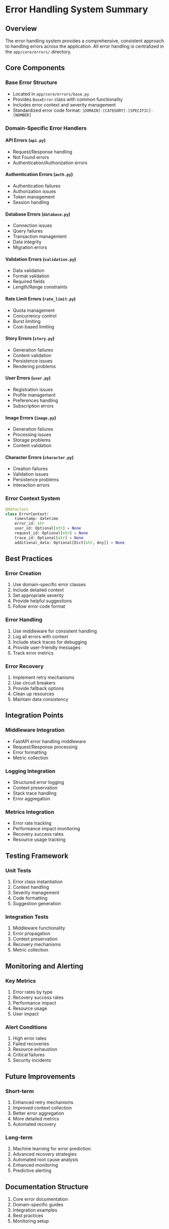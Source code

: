 # Error Handling System Summary

## Overview
The error handling system provides a comprehensive, consistent approach to handling errors across the application. All error handling is centralized in the `app/core/errors/` directory.

## Core Components

### Base Error Structure
- Located in `app/core/errors/base.py`
- Provides `BaseError` class with common functionality
- Includes error context and severity management
- Standardized error code format: `[DOMAIN]-[CATEGORY]-[SPECIFIC]-[NUMBER]`

### Domain-Specific Error Handlers

#### API Errors (`api.py`)
- Request/Response handling
- Not Found errors
- Authentication/Authorization errors

#### Authentication Errors (`auth.py`)
- Authentication failures
- Authorization issues
- Token management
- Session handling

#### Database Errors (`database.py`)
- Connection issues
- Query failures
- Transaction management
- Data integrity
- Migration errors

#### Validation Errors (`validation.py`)
- Data validation
- Format validation
- Required fields
- Length/Range constraints

#### Rate Limit Errors (`rate_limit.py`)
- Quota management
- Concurrency control
- Burst limiting
- Cost-based limiting

#### Story Errors (`story.py`)
- Generation failures
- Content validation
- Persistence issues
- Rendering problems

#### User Errors (`user.py`)
- Registration issues
- Profile management
- Preferences handling
- Subscription errors

#### Image Errors (`image.py`)
- Generation failures
- Processing issues
- Storage problems
- Content validation

#### Character Errors (`character.py`)
- Creation failures
- Validation issues
- Persistence problems
- Interaction errors

### Error Context System
```python
@dataclass
class ErrorContext:
    timestamp: datetime
    error_id: str
    user_id: Optional[str] = None
    request_id: Optional[str] = None
    trace_id: Optional[str] = None
    additional_data: Optional[Dict[str, Any]] = None
```

## Best Practices

### Error Creation
1. Use domain-specific error classes
2. Include detailed context
3. Set appropriate severity
4. Provide helpful suggestions
5. Follow error code format

### Error Handling
1. Use middleware for consistent handling
2. Log all errors with context
3. Include stack traces for debugging
4. Provide user-friendly messages
5. Track error metrics

### Error Recovery
1. Implement retry mechanisms
2. Use circuit breakers
3. Provide fallback options
4. Clean up resources
5. Maintain data consistency

## Integration Points

### Middleware Integration
- FastAPI error handling middleware
- Request/Response processing
- Error formatting
- Metric collection

### Logging Integration
- Structured error logging
- Context preservation
- Stack trace handling
- Error aggregation

### Metrics Integration
- Error rate tracking
- Performance impact monitoring
- Recovery success rates
- Resource usage tracking

## Testing Framework

### Unit Tests
1. Error class instantiation
2. Context handling
3. Severity management
4. Code formatting
5. Suggestion generation

### Integration Tests
1. Middleware functionality
2. Error propagation
3. Context preservation
4. Recovery mechanisms
5. Metric collection

## Monitoring and Alerting

### Key Metrics
1. Error rates by type
2. Recovery success rates
3. Performance impact
4. Resource usage
5. User impact

### Alert Conditions
1. High error rates
2. Failed recoveries
3. Resource exhaustion
4. Critical failures
5. Security incidents

## Future Improvements

### Short-term
1. Enhanced retry mechanisms
2. Improved context collection
3. Better error aggregation
4. More detailed metrics
5. Automated recovery

### Long-term
1. Machine learning for error prediction
2. Advanced recovery strategies
3. Automated root cause analysis
4. Enhanced monitoring
5. Predictive alerting

## Documentation Structure
1. Core error documentation
2. Domain-specific guides
3. Integration examples
4. Best practices
5. Monitoring setup 